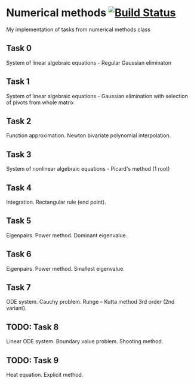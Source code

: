 # Numerical methods [![Build Status](https://travis-ci.org/hrsrashid/nummet.svg?branch=master)](https://travis-ci.org/hrsrashid/nummet)
My implementation of tasks from numerical methods class

## Task 0
System of linear algebraic equations - Regular Gaussian eliminaton

## Task 1
System of linear algebraic equations - Gaussian elimination with selection of pivots from whole matrix

## Task 2
Function approximation. Newton bivariate polynomial interpolation.

## Task 3
System of nonlinear algebraic equations - Picard's method (1 root)

## Task 4
Integration. Rectangular rule (end point).

## Task 5
Eigenpairs. Power method. Dominant eigenvalue.

## Task 6
Eigenpairs. Power method. Smallest eigenvalue.

## Task 7
ODE system. Cauchy problem. Runge – Kutta method 3rd order (2nd variant).

## TODO: Task 8
Linear ODE system. Boundary value problem. Shooting method.

## TODO: Task 9
Heat equation. Explicit method.
